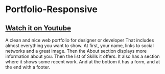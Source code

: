 # Portfolio-Responsive
## [Watch it on Youtube](https://www.youtube.com/channel/UCyZagLj65eAAkaN-pIU-HnA)


A clean and nice web portfolio for designer or developer
 That includes almost everything you want to show. At first, your name, links to social networks and a great image. Then the About section displays more information about you. Then the list of Skills it offers. It also has a section where it shows some recent work. And at the bottom it has a form, and at the end with a footer.
 
 
